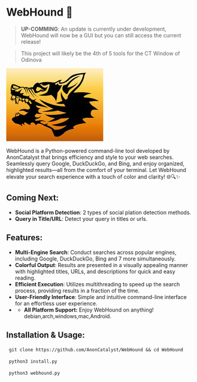 # WebHound 🚀

> **UP-COMMING**: An update is currently under development, WebHound will now be a GUI but you can still access the current release!

> This project will likely be the 4th of 5 tools for the CT Window of Odinova

![WebHound Logo](img/webhound.jpeg)

WebHound is a Python-powered command-line tool developed by AnonCatalyst that brings efficiency and style to your web searches. Seamlessly query Google, DuckDuckGo, and Bing, and enjoy organized, highlighted results—all from the comfort of your terminal. Let WebHound elevate your search experience with a touch of color and clarity! 🌐🔍✨

## Coming Next:

- **Social Platform Detection**: 2 types of social plation detection methods.
- **Query in Title/URL**: Detect your query in titles or urls.

## Features:

- **Multi-Engine Search**: Conduct searches across popular engines, including Google, DuckDuckGo, Bing and 7 more simultaneously.
- **Colorful Output**: Results are presented in a visually appealing manner with highlighted titles, URLs, and descriptions for quick and easy reading.
- **Efficient Execution**: Utilizes multithreading to speed up the search process, providing results in a fraction of the time.
- **User-Friendly Interface**: Simple and intuitive command-line interface for an effortless user experience.
- - **All Platform Support:** Enjoy WebHound on anything! debian,arch,windows,mac,Android.


 ## Installation & Usage:

``` git clone https://github.com/AnonCatalyst/WebHound && cd WebHound```

``` python3 install.py```

``` python3 webhound.py```
